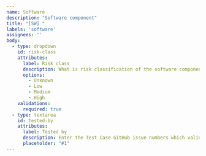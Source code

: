 ```yaml
---
name: Software
description: "Software component"
title: "[SW] "
labels: 'software'
assignees: ''
body:
  - type: dropdown
    id: risk-class
    attributes:
      label: Risk class
      description: What is risk classification of the software component?
      options:
        - Unknown
        - Low
        - Medium
        - High
    validations:
      required: true
  - type: textarea
    id: tested-by
    attributes:
      label: Tested by
      description: Enter the Test Case GitHub issue numbers which validate this software component
      placeholder: "#1"
---
```

